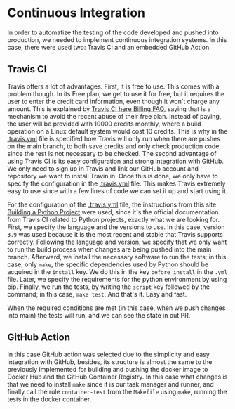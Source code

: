 # Continuous Integration

In order to automatize the testing of the code developed and pushed into production, we needed to implement continuous integration systems. In this case, there were used two: Travis CI and an embedded GitHub Action.

## Travis CI

Travis offers a lot of advantages. First, it is free to use. This comes with a problem though. In its Free plan, we get to use it for free, but it requires the user to enter the credit card information, even though it won't charge any amount. This is explained by [Travis CI here Billing FAQ](https://docs.travis-ci.com/user/billing-faq/#:~:text=our%20billing%20overview.-,Why%20am%20I%20asked%20for%20credit%20card%20details%20upon%20selection,step%20for%20every%20new%20user.), saying that is a mechanism to avoid the recent abuse of their free plan. Instead of paying, the user will be provided with 10000 credits monthly, where a build operation on a Linux default system would cost 10 credits. This is why in the [.travis.yml](../.travis.yml) file is specified how Travis will only run when there are pushes on the main branch, to both save credits and only check production code, since the rest is not necessary to be checked. The second advantage of using Travis CI is its easy configuration and strong integration with GitHub. We only need to sign up in Travis and link our GitHub account and repository we want to install Travin in. Once this is done, we only have to specify the configuration in the [.travis.yml](../.travis.yml) file. This makes Travis extremely easy to use since with a few lines of code we can set it up and start using it.

For the configuration of the [.travis.yml](../.travis.yml) file, the instructions from this site [Building a Python Project](https://docs.travis-ci.com/user/languages/python/) were used, since it's the official documentation from Travis CI related to Python projects, exactly what we are looking for. First, we specify the language and the versions to use. In this case, version `3.9` was used because it is the most recent and stable that Travis supports correctly. Following the language and version, we specify that we only want to run the build process when changes are being pushed into the main branch. Afterward, we install the necessary software to run the tests; in this case, only `make`, the specific dependencies used by Python should be acquired in the `install` key. We do this in the key `before_install` in the `.yml` file. Later, we specify the requirements for the python environment by using pip. Finally, we run the tests, by writing the `script` key followed by the command; in this case, `make test`. And that's it. Easy and fast.

When the required conditions are met (in this case, when we push changes into main) the tests will run, and we can see the state in out PR.

## GitHub Action

In this case GitHub action was selected due to the simplicity and easy integration with GitHub, besides, its structure is almost the same to the previously implemented for building and pushing the docker image to Docker Hub and the GitHub Container Registry. In this case what changes is that we need to install `make` since it is our task manager and runner, and finally call the rule `container-test` from the `Makefile` using `make`, running the tests in the docker container.

